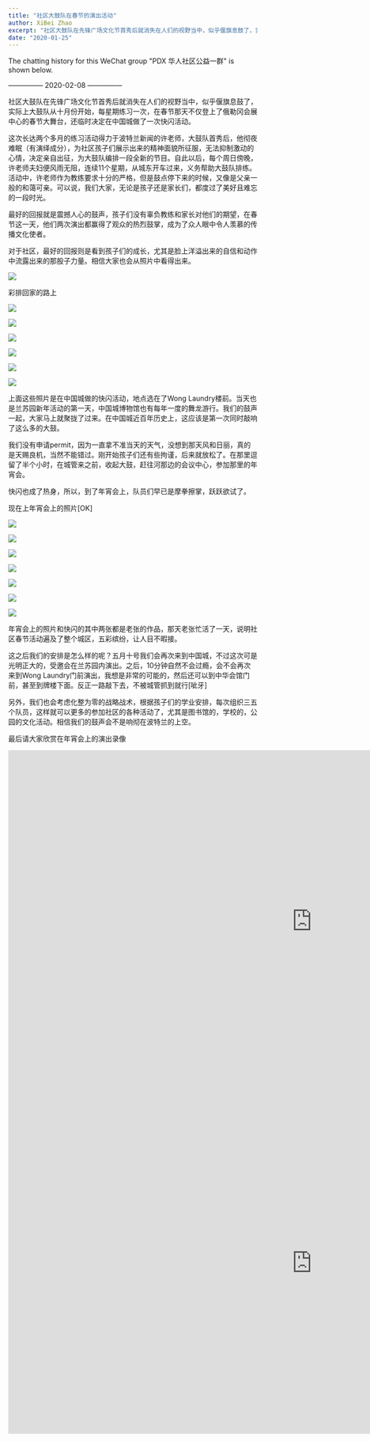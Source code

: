 ```yaml
---
title: "社区大鼓队在春节的演出活动"
author: XiBei Zhao
excerpt: "社区大鼓队在先锋广场文化节首秀后就消失在人们的视野当中，似乎偃旗息鼓了，实际上大鼓队从十月份开始，每星期练习一次，在春节那天不仅登上了俄勒冈会展中心的春节大舞台，还临时决定在中国城做了一次快闪活动。孩子们没有辜负教练和家长对他们的期望，他们两次演出都赢得了观众的热烈鼓掌，成为了众人眼中令人羡慕的传播文化使者。对于社区，最好的回报则是看到孩子们的成长，尤其是脸上洋溢出来的自信和动作中流露出来的那股子力量。"
date: "2020-01-25"
---
```

The chatting history for this WeChat group "PDX 华人社区公益一群" is shown below.

—————  2020-02-08  —————


社区大鼓队在先锋广场文化节首秀后就消失在人们的视野当中，似乎偃旗息鼓了，实际上大鼓队从十月份开始，每星期练习一次，在春节那天不仅登上了俄勒冈会展中心的春节大舞台，还临时决定在中国城做了一次快闪活动。

这次长达两个多月的练习活动得力于波特兰新闻的许老师，大鼓队首秀后，他彻夜难眠（有演绎成分），为社区孩子们展示出来的精神面貌所征服，无法抑制激动的心情，决定亲自出征，为大鼓队编排一段全新的节目。自此以后，每个周日傍晚，许老师夫妇便风雨无阻，连续11个星期，从城东开车过来，义务帮助大鼓队排练。活动中，许老师作为教练要求十分的严格，但是鼓点停下来的时候，又像是父亲一般的和蔼可亲。可以说，我们大家，无论是孩子还是家长们，都度过了美好且难忘的一段时光。

最好的回报就是震撼人心的鼓声，孩子们没有辜负教练和家长对他们的期望，在春节这一天，他们两次演出都赢得了观众的热烈鼓掌，成为了众人眼中令人羡慕的传播文化使者。

对于社区，最好的回报则是看到孩子们的成长，尤其是脸上洋溢出来的自信和动作中流露出来的那股子力量。相信大家也会从照片中看得出来。

![](https://res.cloudinary.com/dhngj18do/image/upload/f_auto,q_auto/v1/images/09a3351245d850468fd20d69729edad1)

彩排回家的路上

![](https://res.cloudinary.com/dhngj18do/image/upload/f_auto,q_auto/v1/images/9a9a757d0b1762f66321d1b78508205a)

![](https://res.cloudinary.com/dhngj18do/image/upload/f_auto,q_auto/v1/images/f1e6a846661aebdde4657c638fec5688)

![](https://res.cloudinary.com/dhngj18do/image/upload/f_auto,q_auto/v1/images/0283619406f42f63743495cb2a2c3f9a)

![](https://res.cloudinary.com/dhngj18do/image/upload/f_auto,q_auto/v1/images/65d68fc2745aa45313e9d8bec5cb722f)

![](https://res.cloudinary.com/dhngj18do/image/upload/f_auto,q_auto/v1/images/09fd55d92516305ef4a3e30cc91245b3)

![](https://res.cloudinary.com/dhngj18do/image/upload/f_auto,q_auto/v1/images/33bb23d9c2a7f97e3468a04fa2d108b6)

上面这些照片是在中国城做的快闪活动，地点选在了Wong Laundry楼前。当天也是兰苏园新年活动的第一天，中国城博物馆也有每年一度的舞龙游行。我们的鼓声一起，大家马上就聚拢了过来。在中国城近百年历史上，这应该是第一次同时敲响了这么多的大鼓。

我们没有申请permit，因为一直拿不准当天的天气，没想到那天风和日丽，真的是天赐良机，当然不能错过。刚开始孩子们还有些拘谨，后来就放松了。在那里逗留了半个小时，在城管来之前，收起大鼓，赶往河那边的会议中心，参加那里的年宵会。

快闪也成了热身，所以，到了年宵会上，队员们早已是摩拳擦掌，跃跃欲试了。

现在上年宵会上的照片[OK]

![](https://res.cloudinary.com/dhngj18do/image/upload/f_auto,q_auto/v1/images/704284cdc0062a0ec18902b05edd1d57)

![](https://res.cloudinary.com/dhngj18do/image/upload/f_auto,q_auto/v1/images/6f0199914c709ae08bc080b58b98bfa6)

![](https://res.cloudinary.com/dhngj18do/image/upload/f_auto,q_auto/v1/images/b62ec54a4dcae1a69e9ff90557bdf0ee)

![](https://res.cloudinary.com/dhngj18do/image/upload/f_auto,q_auto/v1/images/92dd912443cfe13e2dfd9371bf205885)

![](https://res.cloudinary.com/dhngj18do/image/upload/f_auto,q_auto/v1/images/bb7b4728a219ddc47324b87870a52d1d)

![](https://res.cloudinary.com/dhngj18do/image/upload/f_auto,q_auto/v1/images/6cceec1e3edc98465fa7c3c6434d834c)

![](https://res.cloudinary.com/dhngj18do/image/upload/f_auto,q_auto/v1/images/905b4661a808a2095ee059fb468011f3)

年宵会上的照片和快闪的其中两张都是老张的作品，那天老张忙活了一天，说明社区春节活动遍及了整个城区，五彩缤纷，让人目不暇接。

这之后我们的安排是怎么样的呢？五月十号我们会再次来到中国城，不过这次可是光明正大的，受邀会在兰苏园内演出。之后，10分钟自然不会过瘾，会不会再次来到Wong Laundry门前演出，我想是非常的可能的，然后还可以到中华会馆门前，甚至到牌楼下面。反正一路敲下去，不被城管抓到就行[呲牙]

另外，我们也会考虑化整为零的战略战术，根据孩子们的学业安排，每次组织三五个队员，这样就可以更多的参加社区的各种活动了，尤其是图书馆的，学校的，公园的文化活动。相信我们的鼓声会不是响彻在波特兰的上空。

最后请大家欣赏在年宵会上的演出录像

<iframe width="1228" height="691" src="https://www.youtube.com/embed/HF3sbTZpyM0" frameborder="0" allow="accelerometer; autoplay; encrypted-media; gyroscope; picture-in-picture" allowfullscreen></iframe>

<iframe width="1228" height="691" src="https://www.youtube.com/embed/YKhchAJ1O4A" frameborder="0" allow="accelerometer; autoplay; encrypted-media; gyroscope; picture-in-picture" allowfullscreen></iframe>

